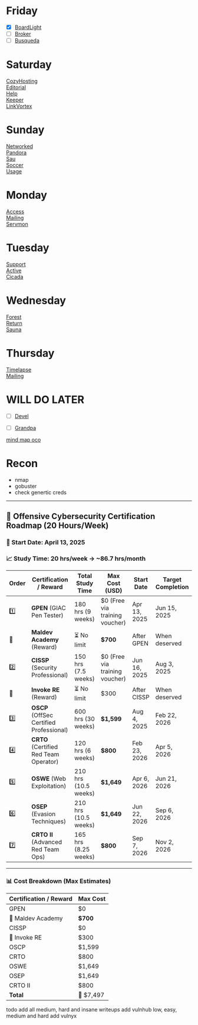 # Friday
- [x] [BoardLight](BoardLight)  
- [ ] [Broker](Broker)  
- [ ] [Busqueda](Busqueda)  
# Saturday
[CozyHosting](CozyHosting)  
[Editorial](Editorial)  
[Help](Help)  
[Keeper](Keeper)  
[LinkVortex](LinkVortex)  
# Sunday
[Networked](Networked)  
[Pandora](Pandora)  
[Sau](Sau)  
[Soccer](Soccer)  
[Usage](Usage.md)  
# Monday
[Access](Access)  
[Mailing](Mailing.md)  
[Servmon](Servmon)  
# Tuesday
[Support](Support)  
[Active](Active)  
[Cicada](Cicada)  
# Wednesday
[Forest](Forest)  
[Return](Return)  
[Sauna](Sauna)  
# Thursday
[Timelapse](Timelapse)  
[Mailing](Mailing.md)





# WILL DO LATER
- [ ] [Devel](Devel)
- [ ] [Grandpa](Grandpa)



[mind map oco](https://orange-cyberdefense.github.io/ocd-mindmaps/img/mindmap_ad_dark_classic_2025.03.excalidraw.svg)

# Recon
- nmap
- gobuster
- check genertic creds
---

## 🧠 Offensive Cybersecurity Certification Roadmap (20 Hours/Week)
### 📅 Start Date: **April 13, 2025**
### 📈 Study Time: **20 hrs/week** → **~86.7 hrs/month**

| Order | Certification / Reward                   | Total Study Time     | Max Cost (USD)                 | Start Date   | Target Completion |
| ----- | ---------------------------------------- | -------------------- | ------------------------------ | ------------ | ----------------- |
| 1️⃣   | **GPEN** (GIAC Pen Tester)               | 180 hrs (9 weeks)    | $0 (Free via training voucher) | Apr 13, 2025 | Jun 15, 2025      |
| 🎁    | **Maldev Academy** (Reward)              | ⏳ No limit           | **$700**                       | After GPEN   | When deserved     |
| 2️⃣   | **CISSP** (Security Professional)        | 150 hrs (7.5 weeks)  | $0 (Free via training voucher) | Jun 16, 2025 | Aug 3, 2025       |
| 🎁    | **Invoke RE** (Reward)                   | ⏳ No limit           | $300                           | After CISSP  | When deserved     |
| 3️⃣   | **OSCP** (OffSec Certified Professional) | 600 hrs (30 weeks)   | **$1,599**                     | Aug 4, 2025  | Feb 22, 2026      |
| 4️⃣   | **CRTO** (Certified Red Team Operator)   | 120 hrs (6 weeks)    | **$800**                       | Feb 23, 2026 | Apr 5, 2026       |
| 5️⃣   | **OSWE** (Web Exploitation)              | 210 hrs (10.5 weeks) | **$1,649**                     | Apr 6, 2026  | Jun 21, 2026      |
| 6️⃣   | **OSEP** (Evasion Techniques)            | 210 hrs (10.5 weeks) | **$1,649**                     | Jun 22, 2026 | Sep 6, 2026       |
| 7️⃣   | **CRTO II** (Advanced Red Team Ops)      | 165 hrs (8.25 weeks) | **$800**                       | Sep 7, 2026  | Nov 2, 2026       |

---

### 📊 Cost Breakdown (Max Estimates)

| Certification / Reward | Max Cost  |
| ---------------------- | --------- |
| GPEN                   | $0        |
| 🎁 Maldev Academy      | **$700**  |
| CISSP                  | $0        |
| 🎁 Invoke RE           | $300      |
| OSCP                   | $1,599    |
| CRTO                   | $800      |
| OSWE                   | $1,649    |
| OSEP                   | $1,649    |
| CRTO II                | $800      |
| **Total**              | 💸 $7,497 |

todo
add all medium, hard and insane writeups
add vulnhub low, easy, medium and hard
add vulnyx
